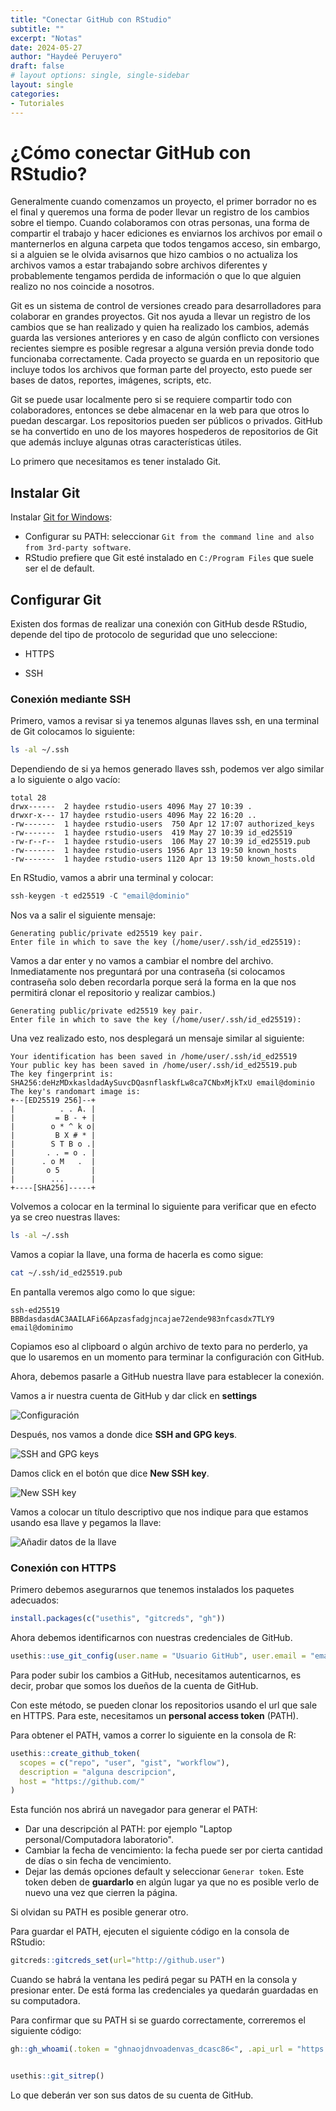 ```yaml
---
title: "Conectar GitHub con RStudio"
subtitle: ""
excerpt: "Notas"
date: 2024-05-27
author: "Haydeé Peruyero"
draft: false
# layout options: single, single-sidebar
layout: single
categories:
- Tutoriales
---
```


# ¿Cómo conectar GitHub con RStudio?


Generalmente cuando comenzamos un proyecto, el primer borrador no es el final y queremos una forma de poder llevar un registro de los cambios sobre el tiempo. Cuando colaboramos con otras personas, una forma de compartir el trabajo y hacer ediciones es enviarnos los archivos por email o manternerlos en alguna carpeta que todos tengamos acceso, sin embargo, si a alguien se le olvida avisarnos que hizo cambios o no actualiza los archivos vamos a estar trabajando sobre archivos diferentes y probablemente tengamos perdida de información o que lo que alguien realizo no nos coincide a nosotros.

Git es un sistema de control de versiones creado para desarrolladores para colaborar en grandes proyectos. Git nos ayuda a llevar un registro de los cambios que se han realizado y quien ha realizado los cambios, además guarda las versiones anteriores y en caso de algún conflicto con versiones recientes siempre es posible regresar a alguna versión previa donde todo funcionaba correctamente. Cada proyecto se guarda en un repositorio que incluye todos los archivos que forman parte del proyecto, esto puede ser bases de datos, reportes, imágenes, scripts, etc.

Git se puede usar localmente pero si se requiere compartir todo con colaboradores, entonces se debe almacenar en la web para que otros lo puedan descargar. Los repositorios pueden ser públicos o privados. GitHub se ha convertido en uno de los mayores hospederos de repositorios de Git que además incluye algunas otras características útiles.

Lo primero que necesitamos es tener instalado Git.

## Instalar Git

Instalar [Git for Windows](https://gitforwindows.org/):

  - Configurar su PATH: seleccionar `Git from the command line and also from 3rd-party software`.
  - RStudio prefiere que Git esté instalado en `C:/Program Files` que suele ser el de default.

## Configurar Git

Existen dos formas de realizar una conexión con GitHub desde RStudio, depende del tipo de protocolo de seguridad que uno seleccione:

- HTTPS

- SSH


### Conexión mediante SSH

Primero, vamos a revisar si ya tenemos algunas llaves ssh, en una terminal de Git colocamos lo siguiente:

```bash
ls -al ~/.ssh
```

Dependiendo de si ya hemos generado llaves ssh, podemos ver algo similar a lo siguiente o algo vacío:

```output
total 28
drwx------  2 haydee rstudio-users 4096 May 27 10:39 .
drwxr-x--- 17 haydee rstudio-users 4096 May 22 16:20 ..
-rw-------  1 haydee rstudio-users  750 Apr 12 17:07 authorized_keys
-rw-------  1 haydee rstudio-users  419 May 27 10:39 id_ed25519
-rw-r--r--  1 haydee rstudio-users  106 May 27 10:39 id_ed25519.pub
-rw-------  1 haydee rstudio-users 1956 Apr 13 19:50 known_hosts
-rw-------  1 haydee rstudio-users 1120 Apr 13 19:50 known_hosts.old
```

En RStudio, vamos a abrir una terminal y colocar:

```r
ssh-keygen -t ed25519 -C "email@dominio"
```

Nos va a salir el siguiente mensaje:

```output
Generating public/private ed25519 key pair.
Enter file in which to save the key (/home/user/.ssh/id_ed25519):
```

Vamos a dar enter y no vamos a cambiar el nombre del archivo. Inmediatamente nos preguntará por una contraseña (si colocamos contraseña solo deben recordarla porque será la forma en la que nos permitirá clonar el repositorio y realizar cambios.)

```output
Generating public/private ed25519 key pair.
Enter file in which to save the key (/home/user/.ssh/id_ed25519):
```

Una vez realizado esto, nos desplegará un mensaje similar al siguiente:

```output
Your identification has been saved in /home/user/.ssh/id_ed25519
Your public key has been saved in /home/user/.ssh/id_ed25519.pub
The key fingerprint is:
SHA256:deHzMDxkasldadAySuvcDQasnflaskfLw8ca7CNbxMjkTxU email@dominio
The key's randomart image is:
+--[ED25519 256]--+
|          . . A. |
|         = B - + |
|        o * ^ k o|
|         B X # * |
|        S T B o .|
|       . . = o . |
|      . o M   .  |
|       o 5       |
|        ...      |
+----[SHA256]-----+
```

Volvemos a colocar en la terminal lo siguiente para verificar que en efecto ya se creo nuestras llaves:

```bash
ls -al ~/.ssh
```

Vamos a copiar la llave, una forma de hacerla es como sigue:

```bash
cat ~/.ssh/id_ed25519.pub
```

En pantalla veremos algo como lo que sigue:

```output
ssh-ed25519 BBBdasdasdAC3AAILAFi66Apzasfadgjncajae72ende983nfcasdx7TLY9 email@dominimo
```
Copiamos eso al clipboard o algún archivo de texto para no perderlo, ya que lo usaremos en un momento para terminar la configuración con GitHub.

Ahora, debemos pasarle a GitHub nuestra llave para establecer la conexión.

Vamos a ir nuestra cuenta de GitHub y dar click en **settings**

![Configuración](ssh1.png)

Después, nos vamos a donde dice **SSH and GPG keys**.

![SSH and GPG keys](ssh2.png)

Damos click en el botón que dice **New SSH key**.

![New SSH key](ssh3-png)

Vamos a colocar un título descriptivo que nos indique para que estamos usando esa llave y pegamos la llave:

![Añadir datos de la llave](ssh4.png)


### Conexión con HTTPS


Primero debemos asegurarnos que tenemos instalados los paquetes adecuados:

```r
install.packages(c("usethis", "gitcreds", "gh"))
```

Ahora debemos identificarnos con nuestras credenciales de GitHub.

```r
usethis::use_git_config(user.name = "Usuario GitHub", user.email = "email de la cuenta de GitHub")
```

Para poder subir los cambios a GitHub, necesitamos autenticarnos, es decir, probar que somos los dueños de la cuenta de GitHub. 

Con este método, se pueden clonar los repositorios usando el url que sale en HTTPS. Para este, necesitamos un __personal access token__ (PATH). 

Para obtener el PATH, vamos a correr lo siguiente en la consola de R:

```r
usethis::create_github_token(
  scopes = c("repo", "user", "gist", "workflow"),
  description = "alguna descripcion",
  host = "https://github.com/"
)
```

Esta función nos abrirá un navegador para generar el PATH:

  - Dar una descripción al PATH: por ejemplo "Laptop personal/Computadora laboratorio".
  - Cambiar la fecha de vencimiento: la fecha puede ser por cierta cantidad de días o sin fecha de vencimiento.
  - Dejar las demás opciones default y seleccionar `Generar token`. Este token deben de **guardarlo** en algún lugar ya que no es posible verlo de nuevo una vez que cierren la página. 
  
Si olvidan su PATH es posible generar otro.

Para guardar el PATH, ejecuten el siguiente código en la consola de RStudio:

```r
gitcreds::gitcreds_set(url="http://github.user")
```

Cuando se habrá la ventana les pedirá pegar su PATH en la consola y presionar enter. De está forma las credenciales ya quedarán guardadas en su computadora.

Para confirmar que su PATH si se guardo correctamente, correremos el siguiente código:
```r
gh::gh_whoami(.token = "ghnaojdnvoadenvas_dcasc86<", .api_url = "https://github.com")


usethis::git_sitrep()
```

Lo que deberán ver son sus datos de su cuenta de GitHub.



